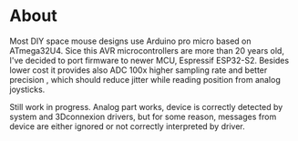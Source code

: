 # About
Most DIY space mouse designs use Arduino pro micro based on ATmega32U4. Sice this AVR microcontrollers are more than 20 years old, I've decided to port firmware to newer  MCU, Espressif ESP32-S2. Besides lower cost it provides also ADC 100x higher sampling rate and better precision , which should reduce jitter while reading position from analog joysticks.

Still work in progress. Analog part works, device is correctly detected by system and 3Dconnexion drivers, but for some reason, messages from device are either ignored or not correctly interpreted by driver.

